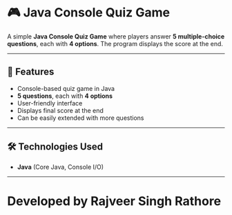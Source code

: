 # 🎮 Java Console Quiz Game  

A simple **Java Console Quiz Game** where players answer **5 multiple-choice questions**, each with **4 options**. The program displays the score at the end.  

---

## 📌 Features  
- Console-based quiz game in Java  
- **5 questions**, each with **4 options**  
- User-friendly interface  
- Displays final score at the end  
- Can be easily extended with more questions  

---

## 🛠️ Technologies Used  
- **Java** (Core Java, Console I/O)  

---

# Developed by Rajveer Singh Rathore
